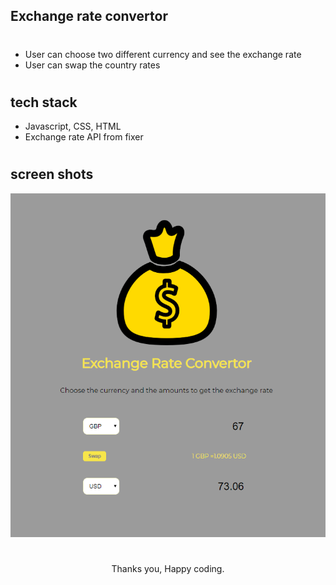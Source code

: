 ## Exchange rate convertor
#
- User can choose two different currency and see the exchange rate
- User can swap the country rates
#
## tech stack
- Javascript, CSS, HTML
- Exchange rate API from fixer
#
## screen shots

<img src='./img/screenshot-ex.png'>

#
<p align="center"> Thanks you, Happy coding.</p>